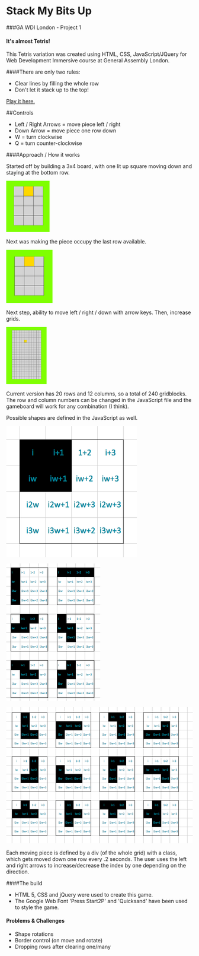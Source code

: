 # Stack My Bits Up
###GA WDI London - Project 1 
#### It's almost Tetris!

This Tetris variation was created using HTML, CSS, JavaScript/JQuery for Web Development Immersive course at General Assembly London. 

####There are only two rules: 

* Clear lines by filling the whole row
* Don't let it stack up to the top!

[Play it here.](https://stackmybitsup.herokuapp.com)

##Controls
* Left / Right Arrows = move piece left / right
* Down Arrow = move piece one row down
* W = turn clockwise
* Q = turn counter-clockwise



####Approach / How it works

Started off by building a 3x4 board, with one lit up square moving down and staying at the bottom row.

![](./screenshots/1.gif)

Next was making the piece occupy the last row available.

![](./screenshots/2.gif)

Next step, ability to move left / right / down with arrow keys. Then, increase grids.

![](./screenshots/3.gif)


Current version has 20 rows and 12 columns, so a total of 240 gridblocks. The row and column numbers can be changed in the JavaScript file and the gameboard will work for any combination (I think).

Possible shapes are defined in the JavaScript as well.

![](./screenshots/shapeRotations0.png)

![](./screenshots/shapeRotations1.png)

![](./screenshots/shapeRotations2.png)

Each moving piece is defined by a div (of the whole grid) with a class, which gets moved down one row every .2 seconds. The user uses the left and right arrows to increase/decrease the index by one depending on the direction. 



####The build

* HTML 5, CSS and jQuery were used to create this game. 
* The Google Web Font 'Press Start2P' and 'Quicksand' have been used to style the game.


#### Problems & Challenges
* Shape rotations
* Border control (on move and rotate)
* Dropping rows after clearing one/many







